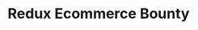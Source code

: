 # Redux Ecommerce Bounty


<!-- 
## Endpoints

### LOGIN

#### HTTP Methods : [POST]

#### Sample Request

**Body**:

- **username** : The username of the user
- **password** : The password of the user

```javascript
const myHeaders = new Headers();
myHeaders.append("Content-Type", "application/json");

const raw = JSON.stringify({
  username: "admin",
  password: "password",
});

const requestOptions = {
  method: "POST",
  headers: myHeaders,
  body: raw,
  redirect: "follow",
};

fetch("http://127.0.0.1:8000/api/v1/accounts/login/", requestOptions)
  .then((response) => response.text())
  .then((result) => console.log(result))
  .catch((error) => console.error(error));
```

#### Sample Response

**Body**:

- **refresh** : A short lived token used to obtain another access token
- **access** : Token used to authenticate the user

```json
{
  "refresh": "eyJhbGciOiJIUzI1NiIsInR5cCI6IkpXVCJ9.eyJ0b2tlbl90eXBlIjoicmVmcmVzaCIsImV4cCI6MTcxOTcyMjE0MywiaWF0IjoxNzE3OTk0MTQzLCJqdGkiOiJmNzBmNTY5ODhjNmE0ZTBlYjdjNDYwMzhhODRlMjgzMCIsInVzZXJfaWQiOjJ9.rhbAsueu1xswtBdDqR6flHhneHllDr9_CE0ybXXRUeU",
  "access": "eyJhbGciOiJIUzI1NiIsInR5cCI6IkpXVCJ9.eyJ0b2tlbl90eXBlIjoiYWNjZXNzIiwiZXhwIjoxNzE4MDI0MTQzLCJpYXQiOjE3MTc5OTQxNDMsImp0aSI6ImZiYTA4ZWI3OWFhNjQxZTU4ODViZDQwZjlkZmVlMjQ5IiwidXNlcl9pZCI6Mn0.gOyWAN0aog4LhHV7DfzpbwNGU0efxVoARIfrPXCQjUc"
}
```

**Status_code** : 200 OK

### REGISTER

#### HTTP Methods : [POST]

#### Sample Request

**Body**:

- **first_name** : The first name of the user
- **last_name** : The last name of the user
- **username** : The username of the user
- **email** : The email of the user
- **password** : The password of the user

```javascript
const myHeaders = new Headers();
myHeaders.append("Content-Type", "application/json");

const raw = JSON.stringify({
  first_name: "Ayo",
  last_name: "King",
  username: "Ayo.god2sdq2352433",
  email: "test2129q4s5d23@gmail.com",
  password: "Ayo1234@admin",
});

const requestOptions = {
  method: "POST",
  headers: myHeaders,
  body: raw,
  redirect: "follow",
};

fetch("http://127.0.0.1:8000/api/v1/accounts/register/", requestOptions)
  .then((response) => response.text())
  .then((result) => console.log(result))
  .catch((error) => console.error(error));
```

#### Sample Response

**Body**:

- **first_name** : The first name of the user
- **last_name** : The last name of the user
- **username** : The username of the user
- **email** : The email of the user
- **password** : The hashed version of the user password

```json
{
  "first_name": "Ayo",
  "last_name": "King",
  "username": "Ayo.god22",
  "email": "test12@gmail.com",
  "password": "pbkdf2_sha256$720000$mh9xG3GGfeDsX2u9eS7S5E$HxBVrnnwRz1wMnNgVzqmdR1C8FIfIIXFg/oPpngRPZU="
}
```

**Status_code** : 201 Created

### REFRESH

#### HTTP Methods : [POST]

#### Sample Request

**Body**:

- **refresh** : A short lived token used to obtain another access token

```javascript
const myHeaders = new Headers();
myHeaders.append("Content-Type", "application/json");

const raw = JSON.stringify({
  refresh:
    "eyJhbGciOiJIUzI1NiIsInR5cCI6IkpXVCJ9.eyJ0b2tlbl90eXBlIjoicmVmcmVzaCIsImV4cCI6MTcxOTc4ODQyNCwiaWF0IjoxNzE4MDYwNDI0LCJqdGkiOiIzYWI5YWNjZjJkNjU0NWJhOTdiZTUzOGQ4YzMzZDk5NyIsInVzZXJfaWQiOjJ9.4Bq3SjFP-QEZ4K_94NXsGn11hpLoCaHEDBejNLIzd7Q",
});

const requestOptions = {
  method: "POST",
  headers: myHeaders,
  body: raw,
  redirect: "follow",
};

fetch(
  "http://127.0.0.1:8000/api/v1/accounts/login/token/refresh/",
  requestOptions
)
  .then((response) => response.text())
  .then((result) => console.log(result))
  .catch((error) => console.error(error));
```

#### Sample Response

**Body**:

- **access** : Token used to authenticate the user

```json
{
  "access": "eyJhbGciOiJIUzI1NiIsInR5cCI6IkpXVCJ9.eyJ0b2tlbl90eXBlIjoiYWNjZXNzIiwiZXhwIjoxNzE4MDkwNDQ0LCJpYXQiOjE3MTgwNjA0MjQsImp0aSI6IjI2NWMzZGI5MWUyOTQ3ODg4M2UwODYxNzVmZDFmOTJjIiwidXNlcl9pZCI6Mn0.SfQmyPdf_kDI1A3bzCzbm8YG_GpO-4tZXFZ59dvUSIs"
}
```

**Status_code** : 200 OK

### ADD DEBT

#### HTTP Methods : [POST]

#### Sample Request

**Body**:

- **person**:
  - **first_name**: The debtor or creditor first name
  - **last_name**: The debtor or creditor last name
  - **phone_number**: The debtor or creditor phone number
- **type**: Specifies whether the debt is a debit or credit
- **amount**: The Amount owed
- **currency**: The currency which the debt will be paid in
- **due_date**: The duraion of the debt
- **interest_rate**: The interest rate (optional)
- **payment_frequency**: How often the debt will be paid
- **payment_method**: The method of payment

```javascript
const myHeaders = new Headers();
myHeaders.append("Content-Type", "application/json");
myHeaders.append(
  "Authorization",
  "Bearer eyJhbGciOiJIUzI1NiIsInR5cCI6IkpXVCJ9.eyJ0b2tlbl90eXBlIjoiYWNjZXNzIiwiZXhwIjoxNzE4NDcwMzMxLCJpYXQiOjE3MTg0NDAzMzEsImp0aSI6IjZjYjcxY2JlM2IyZDQ3OTY4M2E5NmJhODQ5OGMwNzk4IiwidXNlcl9pZCI6MX0.WxaiuUB2AfNapGealoxeLtUGqIdiKThRQhq7wKD-PjQ"
);

const raw = JSON.stringify({
  person: {
    first_name: "Favour",
    last_name: "Jones",
    phone_number: "+2349015867277",
  },
  type: "CR",
  amount: 100,
  currency: "100",
  due_date: "2024-06-15T08:24:59Z",
  interest_rate: 10,
  payment_frequency: "MONTHLY",
  payment_method: "BANK TRANSFER",
});

const requestOptions = {
  method: "POST",
  headers: myHeaders,
  body: raw,
  redirect: "follow",
};

fetch("http://127.0.0.1:8000/api/v1/accounts/add-debt/", requestOptions)
  .then((response) => response.text())
  .then((result) => console.log(result))
  .catch((error) => console.error(error));
```

#### Sample Response

**Body**:

```json
{
  "id": 7,
  "user_id": 1,
  "type": "CR",
  "person_id": 7,
  "amount": 100.0,
  "currency": "100",
  "due_date": "2024-06-15T08:24:59Z",
  "interest_rate": 10.0,
  "date_created": "2024-06-15T08:50:00.232947Z",
  "last_updated": "2024-06-15T08:50:00.232947Z",
  "payment_frequency": "MONTHLY",
  "payment_method": "BANK TRANSFER",
  "status": "PAID"
}
```

**Status_code** : 201 CREATED

### LIST ALL DEBT

#### HTTP Methods : [GET]

#### Sample Request

```javascript
const myHeaders = new Headers();
myHeaders.append(
  "Authorization",
  "Bearer eyJhbGciOiJIUzI1NiIsInR5cCI6IkpXVCJ9.eyJ0b2tlbl90eXBlIjoiYWNjZXNzIiwiZXhwIjoxNzE4NDcwMzMxLCJpYXQiOjE3MTg0NDAzMzEsImp0aSI6IjZjYjcxY2JlM2IyZDQ3OTY4M2E5NmJhODQ5OGMwNzk4IiwidXNlcl9pZCI6MX0.WxaiuUB2AfNapGealoxeLtUGqIdiKThRQhq7wKD-PjQ"
);

const raw = "";

const requestOptions = {
  method: "GET",
  headers: myHeaders,
  body: raw,
  redirect: "follow",
};

fetch("http://127.0.0.1:8000/api/v1/accounts/list-debts/", requestOptions)
  .then((response) => response.text())
  .then((result) => console.log(result))
  .catch((error) => console.error(error));
```

#### Sample Response

**Body**:

```json
[
  {
    "id": 1,
    "user": {
      "id": 1,
      "first_name": "",
      "last_name": "",
      "username": "admin",
      "email": "oyinbunuaatani@gmail.com"
    },
    "person": {
      "first_name": "Atani",
      "last_name": "Jones",
      "phone_number": "+2349015867277"
    },
    "type": "DR",
    "amount": 100.0,
    "currency": "NGN",
    "due_date": "2024-06-15T08:24:59Z",
    "interest_rate": 10.0,
    "payment_frequency": "MONTHLY",
    "payment_method": "BANK TRANSFER"
  },
  {
    "id": 2,
    "user": {
      "id": 1,
      "first_name": "",
      "last_name": "",
      "username": "admin",
      "email": "oyinbunuaatani@gmail.com"
    },
    "person": {
      "first_name": "Atani",
      "last_name": "Jones",
      "phone_number": "+2349015867277"
    },
    "type": "DR",
    "amount": 100.0,
    "currency": "NGN",
    "due_date": "2024-06-15T08:24:59Z",
    "interest_rate": 10.0,
    "payment_frequency": "MONTHLY",
    "payment_method": "BANK TRANSFER"
  },
  {
    "id": 8,
    "user": {
      "id": 1,
      "first_name": "",
      "last_name": "",
      "username": "admin",
      "email": "oyinbunuaatani@gmail.com"
    },
    "person": {
      "first_name": "Favour",
      "last_name": "Jones",
      "phone_number": "+2349015867277"
    },
    "type": "CR",
    "amount": 100.0,
    "currency": "NGN",
    "due_date": "2024-06-15T08:24:59Z",
    "interest_rate": 10.0,
    "payment_frequency": "MONTHLY",
    "payment_method": "BANK TRANSFER"
  }
]
```

**Status_code** : 200 OK

### UPDATE DEBT

#### HTTP Methods : [PUT]

#### Sample Request

**Body**:

- **person**:
  - **first_name**: The debtor or creditor first name
  - **last_name**: The debtor or creditor last name
  - **phone_number**: The debtor or creditor phone number
- **type**: Specifies whether the debt is a debit or credit
- **amount**: The Amount owed
- **currency**: The currency which the debt will be paid in
- **due_date**: The duraion of the debt
- **interest_rate**: The interest rate (optional)
- **payment_frequency**: How often the debt will be paid
- **payment_method**: The method of payment
- **status** : The status of the debt

```javascript
const myHeaders = new Headers();
myHeaders.append("Content-Type", "application/json");
myHeaders.append(
  "Authorization",
  "Bearer eyJhbGciOiJIUzI1NiIsInR5cCI6IkpXVCJ9.eyJ0b2tlbl90eXBlIjoiYWNjZXNzIiwiZXhwIjoxNzE4NDcwMzMxLCJpYXQiOjE3MTg0NDAzMzEsImp0aSI6IjZjYjcxY2JlM2IyZDQ3OTY4M2E5NmJhODQ5OGMwNzk4IiwidXNlcl9pZCI6MX0.WxaiuUB2AfNapGealoxeLtUGqIdiKThRQhq7wKD-PjQ"
);

const raw = JSON.stringify({
  person: {
    first_name: "Atani",
    last_name: "Jones",
    phone_number: "+2349015867277",
  },
  type: "DR",
  amount: 100,
  currency: "50",
  due_date: "2024-06-15T08:24:59Z",
  interest_rate: 10,
  payment_frequency: "MONTHLY",
  payment_method: "BANK TRANSFER",
  status: "PAID",
});

const requestOptions = {
  method: "PUT",
  headers: myHeaders,
  body: raw,
  redirect: "follow",
};

fetch("http://127.0.0.1:8000/api/v1/accounts/update-debt/2/", requestOptions)
  .then((response) => response.text())
  .then((result) => console.log(result))
  .catch((error) => console.error(error));
```

#### Sample Response

**Body**:

```json
{
  "id": 7,
  "user_id": 1,
  "type": "CR",
  "person_id": 7,
  "amount": 100.0,
  "currency": "100",
  "due_date": "2024-06-15T08:24:59Z",
  "interest_rate": 10.0,
  "date_created": "2024-06-15T08:50:00.232947Z",
  "last_updated": "2024-06-15T08:50:00.232947Z",
  "payment_frequency": "MONTHLY",
  "payment_method": "BANK TRANSFER",
  "status": "PAID"
}
```

**Status_code** : 200 OK

### DEBT DETAILS

#### HTTP Methods : [GET]

#### Sample Request

```javascript
const myHeaders = new Headers();
myHeaders.append("Content-Type", "application/json");
myHeaders.append(
  "Authorization",
  "Bearer eyJhbGciOiJIUzI1NiIsInR5cCI6IkpXVCJ9.eyJ0b2tlbl90eXBlIjoiYWNjZXNzIiwiZXhwIjoxNzE4NDcwMzMxLCJpYXQiOjE3MTg0NDAzMzEsImp0aSI6IjZjYjcxY2JlM2IyZDQ3OTY4M2E5NmJhODQ5OGMwNzk4IiwidXNlcl9pZCI6MX0.WxaiuUB2AfNapGealoxeLtUGqIdiKThRQhq7wKD-PjQ"
);

const raw = JSON.stringify({
  person: {
    first_name: "Atani",
    last_name: "Jones",
    phone_number: "+2349015867277",
  },
  type: "DR",
  amount: 100,
  currency: "50",
  due_date: "2024-06-15T08:24:59Z",
  interest_rate: 10,
  payment_frequency: "MONTHLY",
  payment_method: "BANK TRANSFER",
  status: "PAID",
});

const requestOptions = {
  method: "GET",
  headers: myHeaders,
  body: raw,
  redirect: "follow",
};

fetch("http://127.0.0.1:8000/api/v1/accounts/debt-details/1/", requestOptions)
  .then((response) => response.text())
  .then((result) => console.log(result))
  .catch((error) => console.error(error));
```

#### Sample Response

**Body**:

```json
{
  "id": 1,
  "user": {
    "id": 1,
    "first_name": "",
    "last_name": "",
    "username": "admin",
    "email": "oyinbunuaatani@gmail.com"
  },
  "person": {
    "first_name": "Atani",
    "last_name": "Jones",
    "phone_number": "+2349015867277"
  },
  "type": "DR",
  "amount": 100.0,
  "currency": "50",
  "due_date": "2024-06-15T08:24:59Z",
  "interest_rate": 10.0,
  "payment_frequency": "MONTHLY",
  "payment_method": "BANK TRANSFER"
}
```

**Status_code** : 200 OK

### DELETE DEBT

#### HTTP Methods : [PUT]

#### Sample Request

**Body**:

- **is_deleted** : Used to delete a particular debt

```javascript
const myHeaders = new Headers();
myHeaders.append("Content-Type", "application/json");
myHeaders.append(
  "Authorization",
  "Bearer eyJhbGciOiJIUzI1NiIsInR5cCI6IkpXVCJ9.eyJ0b2tlbl90eXBlIjoiYWNjZXNzIiwiZXhwIjoxNzE4NDcwMzMxLCJpYXQiOjE3MTg0NDAzMzEsImp0aSI6IjZjYjcxY2JlM2IyZDQ3OTY4M2E5NmJhODQ5OGMwNzk4IiwidXNlcl9pZCI6MX0.WxaiuUB2AfNapGealoxeLtUGqIdiKThRQhq7wKD-PjQ"
);

const raw = JSON.stringify({
  is_deleted: true,
});

const requestOptions = {
  method: "PUT",
  headers: myHeaders,
  body: raw,
  redirect: "follow",
};

fetch("http://127.0.0.1:8000/api/v1/accounts/delete-debt/1/", requestOptions)
  .then((response) => response.text())
  .then((result) => console.log(result))
  .catch((error) => console.error(error));
```

#### Sample Response

**Body**:

```json
{
  "is_deleted": false
}
```

**Status_code** : 200 OK

# Free Lunch Endpoint

# Authentication

1. **Login:** `/api/auth/login` ( **organization / user** )

   - **Method:** POST
   - **Request Body:**

   ```json
   {
     "email": "user@example.com",
     "password": "password123"
   }
   ```

   **Response:**

   ```json
   {
     "message": "User authenticated successfully",
     "statusCode": 200,
     "data": {
       "access_token": "your-auth-token-here",
   		"email": "email@mail.com",
       "id": "random_id",
   		"isAdmin": true | false
     }
   }

   ```

1. **User** **Signup:** `/api/auth/user/signup` ( **organization only** )

   - **Method:** POST
   - **Request Body:**
     ```jsx
     {
       "email": "user@example.com",
       "password": "password123",
     	"first_name": "",
     	"last_name": "",
     	"phone_number": ""
     }
     ```

1. Create Organization**:** `/api/organization/create`

   - **Method:** `PUT`
   - Description: This is a `PUT` Method because on creating the user, a lunch prize is assigned to the organization table along with the org_id field.. The user has to be loggedIn automatically after been created using the access token returned back. The access token would then be used to update the organization name and lunch price on the table. [CONSUMED.]
   - **Headers: `Authorization: Bearer <access_token>`**
   - **Request Body:**
     ```jsx
     {
     	"organization_name": "",
     	"lunch_price": "" // default to "#1000" if not set
     }
     ```

1. **Staff** **Signup:** `/api/organization/staff/signup` ( **Staff only** )

   - **Method:** POST
   - Description: An `OTP` code would be sent to user email, the token sent would be used within the `otp_token` field
   - **Request Body:**
     ```jsx
     {
       "email": "user@example.com",
       "password": "password123",
     	"otp_token": "", // 6-digit token sent to inbox
     	"first_name": "",
     	"last_name": "",
     	"phone_number": ""
     }
     ```

1. **Create Organization Invite (Admin Only)**
   - Endpoint: `/api/organization/invite`
   - Method: `POST`
   - **Headers: `Authorization: Bearer <access_token>`**
   - Description: Allows an admin user to send an invitation to join the organization.
   - Request Body:
     ```jsx
     {
       "email": "jane@example.com"
     }
     ```
   - Response Body:
     ```jsx
     {
       "message": "success",
       "statusCode": 200,
       "data": null
     }
     ```
1. Update Organization launch wallet balance (Admin Only)
   - Endpoint: `/api/organization/wallet/update`
   - Method: `PATCH`
     - **Headers: `Authorization: Bearer <access_token>`**
     - Description: Allows an admin user to update wallet balance.
     - Request Body:
       ```jsx
       {
         "amount": "<balance>"
       }
       ```
     - Response Body:
       ```jsx
       {
         "message": "success",
         "statusCode": 200,
         "data": null
       }
       ```
1. Update Organization launch price (Admin Only)
   - Endpoint: `/api/organization/launch/update`
   - Method: `PATCH`
     - **Headers: `Authorization: Bearer <access_token>`**
     - Description: Allows an admin user to update launch price.
     - Request Body:
       ```jsx
       {
         "launch_price": "<launch_price>"
       }
       ```
     - Response Body:
       ```jsx
       {
         "message": "success",
         "statusCode": 200,
         "data": null
       }
       ```

# User Section

1. Endpoint **:** `/api/user/profile`
   - **Method:** `GET`
   - **Headers: `Authorization: Bearer <access_token>`**
   - **Request Response:**
     ```jsx

     // you could choose to return just the username or email depending on
     // your usecase
     {
       "message": "User data fetched successfully",
       "statusCode": 200,
       "data": {
     		"id" :"sdcsdc",
         "name": "John Doe",
         "email": "john@mail.com",
         "profile_picture": "user-profile-picture-url",
         "isAdmin": true | false
       }
     }
     ```
2. Add Bank Account **:** `/api/user/bank`

   - **Method:** `PATCH`
   - **Headers: `Authorization: Bearer <access_token>`**
   - **Request Body:**
     ```jsx

     // you could choose to return just the username or email depending on
     // your usecase
     {
     	"bank_number": "1234-5678-9012-3456",
       "bank_code": "123456",
       "bank_name": "Bank Name"
     }
     ```
   - Response :
     ```jsx
     {
       "message": "successfully created bank account",
       "statusCode": 200
     }
     ```

3. Get all Users: `/api/user/all`
   - **Method:** `GET`
   - **Headers: `Authorization: Bearer <access_token>`**
   - **Request Body: None**
   - Response :
     ```jsx
     {
       "message": "successfully created bank account",
       "statusCode": 200,
     	"data": [
     			{
     		    "name": "John Doe",
     		    "email": "john@mail.com",
     		    "profile_picture": "user-profile-picture-url",
     				"user_id": "",
     		  },
     			{
     		    "name": "John Doe",
     		    "email": "john@mail.com",
     		    "profile_picture": "user-profile-picture-url",
     				"user_id": "",
     		  }
     	]
     }
     ```
4. Search Users: `/api/user/search/<nameoremail>`

   - **Method:** `GET`
   - **Headers: `Authorization: Bearer <access_token>`**
   - **Request Body: None**
   - Response :

   ```jsx
   {
     "message": "User found",
     "statusCode": 200,
   	"data":
   			{
   		    "name": "John Doe",
   		    "email": "john@mail.com",
   		    "profile_picture": "user-profile-picture-url",
   				"user_id": "",
   		  }
   }
   ```

# Lunch Section

1. Send a Lunch

   **Endpoint:** `/api/lunch/send`

   - **Method:** `POST`
   - **Description:** Create a new lunch request.
   - **Headers:** `Authorization: Bearer your-auth-token-here`
   - **Request Body:**
     ```json
     {
       "receivers": ["user_id"], // this could contain multiple users
       "quantity": 5,
       "note": "Special instructions for the lunch"
     }

     // prevent the user from sending lunch to him/her self.
     ```
     **Response:**
     ```json
     {
       "message": "Lunch request created successfully",
       "statusCode": 201,
       "data": {}
     }
     ```

1. Get a Lunch

   **Endpoint:** `/api/lunch/:id`

   - **Method:** `GET`
   - **Description:** Get a specific lunch
   - **Headers:** `Authorization: Bearer your-auth-token-here`
   - **Request Body: None**
     **Response:**
     ```json
     {
       "message": "Lunch request created successfully",
       "statusCode": 201,
       "data": {
         "receiverId": "",
         "senderId": "",
         "quantity": 5,
         "redeemed": false,
         "note": "Special instructions for the lunch",
         "created_at": "",
         "id": ""
       }
     }
     ```

1. Get all Lunches

   **Endpoint:** `/api/lunch/all`

   - **Method:** `GET`
   - **Description:** Get a all lunch available for that user
   - **Headers:** `Authorization: Bearer your-auth-token-here`
   - **Request Body: None**
     **Response:**
     ```json
     {
       "message": "Lunch request created successfully",
       "statusCode": 201,
       "data": [
     		{
     			"receiverId": "",
     			"senderId": "",
     		  "quantity": 5,
     			"redeemed": false,
     		  "note": "Special instructions for the lunch",
     			"created_at": ""
           "id": ""
     		},
     		{
     			"receiverId": "",
     			"senderId": "",
     		  "quantity": 5,
     			"redeemed": false,
     		  "note": "Special instructions for the lunch",
     			"created_at": "",
     			"id": ""
     		}
     	]
     }

     ```

### Redeeming A Lunch

1. Redeem launch (Users)
   - Endpoint: `/api/user/redeem`
   - Method: `POST`
     - **Headers: `Authorization: Bearer <access_token>`**
     - Description: Allows a user to add launch credit to launch credit balance. A token must be redeemed before it can be withdrawn
     - Request Body:
       ```jsx
       {
         "ids":[id]
       }
       ```
     - Response Body:
       ```jsx
       {
         "message": "success",
         "statusCode": 200,
         "data": null
       }
       ```

# Withdrawal Request

1. **Endpoint:** `/api/withdrawal/request`

   - **Method:** `POST`
   - **Description:** Create a withdrawal request which deals only with user launch credit and organization launch price.
   - **Headers:** `Authorization: Bearer your-auth-token-here`
   - **Request Body:**

   ```json
   {
     "bank_name": "bank",
     "bank_number": "",
     "bank_code": "",
     "amount": 100
   }
   ```

   **Response:**

   ```json
   {
     "message": "Withdrawal request created successfully",
     "statusCode": 201,
     "data": {
       "id": "unique-withdrawal-id",
       "user_id": "user-id",
       "status": "success", // the status should be updated from pending to successfull state assuming we integrated a payment provider.
       "amount": 100,
       "created_at": "2023-09-19T12:00:00Z"
     }
   }
   ```

   Please adapt and implement these endpoints in your application according to your specific programming language and framework. Ensure proper error handling and security measures in your implementation. -->
